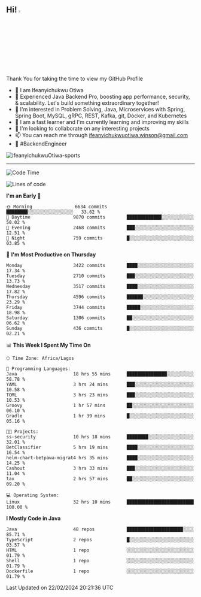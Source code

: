 <!-- BLOG-POST-LIST:START --><!-- BLOG-POST-LIST:END -->

## Hi! <img src="https://media.giphy.com/media/hvRJCLFzcasrR4ia7z/giphy.gif" width="4%"> 

Thank You for taking the time to view my GitHub Profile

- 👋 I am Ifeanyichukwu Otiwa
- 🚀 Experienced Java Backend Pro, boosting app performance, security, & scalability. Let's build something extraordinary together!
- 👀 I'm interested in Problem Solving, Java, Microservices with Spring, Spring Boot, MySQL, gRPC, REST, Kafka, git, Docker, and Kubernetes
- 🌱 I am a fast learner and I'm currently learning and improving my skills
- 💞️ I'm looking to collaborate on any interesting projects
- 📫 You can reach me through ifeanyichukwuotiwa.winson@gmail.com
- 🚀 #BackendEngineer

<p align="left" marginTop="10px"> <img src="https://komarev.com/ghpvc/?username=ifeanyichukwuOtiwa-sports&label=Profile%20views&color=0e75b6&style=for-the-badge" alt="ifeanyichukwuOtiwa-sports" /> </p>

***

<!--START_SECTION:waka-->
![Code Time](http://img.shields.io/badge/Code%20Time-2%2C278%20hrs%2030%20mins-blue)

![Lines of code](https://img.shields.io/badge/From%20Hello%20World%20I%27ve%20Written-4.1%20million%20lines%20of%20code-blue)

**I'm an Early 🐤** 

```text
🌞 Morning                6634 commits        ████████░░░░░░░░░░░░░░░░░   33.62 % 
🌆 Daytime                9870 commits        █████████████░░░░░░░░░░░░   50.02 % 
🌃 Evening                2468 commits        ███░░░░░░░░░░░░░░░░░░░░░░   12.51 % 
🌙 Night                  759 commits         █░░░░░░░░░░░░░░░░░░░░░░░░   03.85 % 
```
📅 **I'm Most Productive on Thursday** 

```text
Monday                   3422 commits        ████░░░░░░░░░░░░░░░░░░░░░   17.34 % 
Tuesday                  2710 commits        ███░░░░░░░░░░░░░░░░░░░░░░   13.73 % 
Wednesday                3517 commits        ████░░░░░░░░░░░░░░░░░░░░░   17.82 % 
Thursday                 4596 commits        ██████░░░░░░░░░░░░░░░░░░░   23.29 % 
Friday                   3744 commits        █████░░░░░░░░░░░░░░░░░░░░   18.98 % 
Saturday                 1306 commits        ██░░░░░░░░░░░░░░░░░░░░░░░   06.62 % 
Sunday                   436 commits         █░░░░░░░░░░░░░░░░░░░░░░░░   02.21 % 
```


📊 **This Week I Spent My Time On** 

```text
🕑︎ Time Zone: Africa/Lagos

💬 Programming Languages: 
Java                     18 hrs 55 mins      ███████████████░░░░░░░░░░   58.78 % 
YAML                     3 hrs 24 mins       ███░░░░░░░░░░░░░░░░░░░░░░   10.58 % 
TOML                     3 hrs 23 mins       ███░░░░░░░░░░░░░░░░░░░░░░   10.53 % 
Groovy                   1 hr 57 mins        ██░░░░░░░░░░░░░░░░░░░░░░░   06.10 % 
Gradle                   1 hr 39 mins        █░░░░░░░░░░░░░░░░░░░░░░░░   05.16 % 

🐱‍💻 Projects: 
ss-security              10 hrs 18 mins      ████████░░░░░░░░░░░░░░░░░   32.01 % 
BetClassifier            5 hrs 19 mins       ████░░░░░░░░░░░░░░░░░░░░░   16.54 % 
helm-chart-betpawa-migrat4 hrs 35 mins       ████░░░░░░░░░░░░░░░░░░░░░   14.25 % 
Cashout                  3 hrs 33 mins       ███░░░░░░░░░░░░░░░░░░░░░░   11.04 % 
tax                      2 hrs 57 mins       ██░░░░░░░░░░░░░░░░░░░░░░░   09.20 % 

💻 Operating System: 
Linux                    32 hrs 10 mins      █████████████████████████   100.00 % 
```

**I Mostly Code in Java** 

```text
Java                     48 repos            █████████████████████░░░░   85.71 % 
TypeScript               2 repos             █░░░░░░░░░░░░░░░░░░░░░░░░   03.57 % 
HTML                     1 repo              ░░░░░░░░░░░░░░░░░░░░░░░░░   01.79 % 
Shell                    1 repo              ░░░░░░░░░░░░░░░░░░░░░░░░░   01.79 % 
Dockerfile               1 repo              ░░░░░░░░░░░░░░░░░░░░░░░░░   01.79 % 
```




 Last Updated on 22/02/2024 20:21:36 UTC
<!--END_SECTION:waka-->

<!--
<p align="center">
![trophy](https://github-profile-trophy.vercel.app/?username=ifeanyichukwuOtiwa-sports&theme=onedark) (https://github.com/ryo-ma/github-profile-trophy)
</p>
-->

<!---
ifeanyi-otiwa/ifeanyi-otiwa is a ✨ special ✨ repository because its `README.md` (this file) appears on your GitHub profile.
You can click the Preview link to take a look at your changes.
--->
